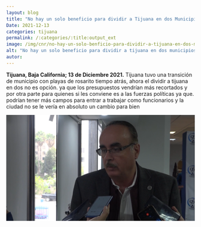 ```yaml
---
layout: blog
title: "No hay un solo beneficio para dividir a Tijuana en dos Municipios"
Date: 2021-12-13
categories: tijuana
permalink: /:categories/:title:output_ext
image: /img/cnr/no-hay-un-solo-benficio-para-dividir-a-tijuana-en-dos-municipios.png
alt: "No hay un solo beneficio para dividir a tijuana en dos municipios"
autor:
---
```


**Tijuana, Baja California; 13 de Diciembre 2021.** 
Tijuana tuvo una transición de municipio con playas de rosarito tiempo atrás, ahora el dividir a tijuana en dos no es opción.
ya que los presupuestos vendrían más recortados y por otra parte para quienes si les conviene es a las fuerzas políticas ya que.
podrían tener más campos para entrar a trabajar como funcionarios y la ciudad no se le vería en absoluto un cambio para bien

<div id="carouselExampleSlidesOnly" class="carousel slide" data-ride="carousel">
  <div class="carousel-inner">
    <div class="carousel-item active">
       <img class="d-block w-100" src="/img/cnr/no-hay-un-solo-benficio-para-dividir-a-tijuana-en-dos-municipios.png" loading="lazy"  alt="No hay un solo beneficio para dividir a tijuana en dos municipios">
    </div>
  </div>
</div>
